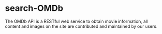 # search-OMDb

The OMDb API is a RESTful web service to obtain movie information, all content and images on the site are contributed and maintained by our users. 
